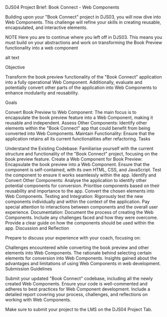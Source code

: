 DJS04 Project Brief: Book Connect - Web Components
 

Building upon your "Book Connect" project in DJS03, you will now dive into Web Components. This challenge will refine your skills in creating reusable, encapsulated, and interactive elements.

NOTE Here you are to continue where you left off in DJS03. This means you must build on your abstractions and work on transforming the Book Preview functionality into a web component

alt text

Objective
 

Transform the book preview functionality of the "Book Connect" application into a fully operational Web Component. Additionally, evaluate and potentially convert other parts of the application into Web Components to enhance modularity and reusability.

Goals
 

Convert Book Preview to Web Component: The main focus is to encapsulate the book preview feature into a Web Component, making it reusable and independent.
Assess Other Components: Identify other elements within the "Book Connect" app that could benefit from being converted into Web Components.
Maintain Functionality: Ensure that the application retains all its current functionalities after refactoring.
Tasks
 

Understand the Existing Codebase: Familiarise yourself with the current structure and functionality of the "Book Connect" project, focusing on the book preview feature.
Create a Web Component for Book Preview:
Encapsulate the book preview into a Web Component.
Ensure that the component is self-contained, with its own HTML, CSS, and JavaScript.
Test the component to ensure it works seamlessly within the app.
Identify and Convert Other Components:
Analyse the application to identify other potential components for conversion.
Prioritise components based on their reusability and importance to the app.
Convert the chosen elements into Web Components.
Testing and Integration:
Rigorously test the new components individually and within the context of the application.
Pay special attention to interactions between components and the overall user experience.
Documentation:
Document the process of creating the Web Components.
Include any challenges faced and how they were overcome.
Provide a clear guide on how the components should be used within the app.
Discussion and Reflection
 

Prepare to discuss your experience with your coach, focusing on:

Challenges encountered while converting the book preview and other elements into Web Components.
The rationale behind selecting certain elements for conversion into Web Components.
Insights gained about the advantages and limitations of using Web Components in web development.
Submission Guidelines
 

Submit your updated "Book Connect" codebase, including all the newly created Web Components. Ensure your code is well-commented and adheres to best practices for Web Component development. Include a detailed report covering your process, challenges, and reflections on working with Web Components.

Make sure to submit your project to the LMS on the DJS04 Project Tab.